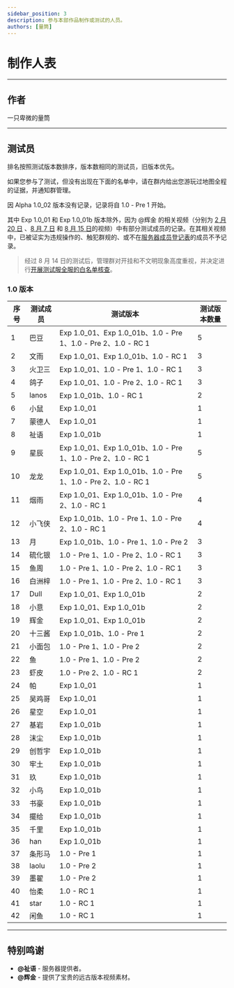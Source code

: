 ```yaml
---
sidebar_position: 3
description: 参与本部作品制作或测试的人员。
authors: [量筒]
---
```


# 制作人表

---

## 作者

一只卑微的量筒

---

## 测试员

排名按照测试版本数排序，版本数相同的测试员，旧版本优先。

如果您参与了测试，但没有出现在下面的名单中，请在群内给出您游玩过地图全程的证据，并通知群管理。

因 Alpha 1.0_02 版本没有记录，记录将自 1.0 - Pre 1 开始。

其中 Exp 1.0_01 和 Exp 1.0_01b 版本除外，因为 @辉金 的相关视频（分别为 [2 月 20 日](https://www.bilibili.com/video/BV1yt42187ZC) 、[8 月 7 日](https://www.bilibili.com/video/BV17E4m1d7Bb) 和 [8 月 15 日](https://www.bilibili.com/video/BV1Ay411q7Hv)的视频）中有部分测试成员的记录。在其相关视频中，已被证实为违规操作的、触犯群规的、或不在[服务器成员登记表](../../../servers/registered_members)的成员不予记录。

> 经过 8 月 14 日的测试后，管理群对开挂和不文明现象高度重视，并决定进行[开展测试服全服的白名单核查](/blog/anno/anno/2024/081501_full)。

### 1.0 版本

| 序号 | 测试成员 | 测试版本 | 测试版本数量 |
| --- | --- | --- | --- |
| 1 | 巴豆 | Exp 1.0_01、Exp 1.0_01b、1.0 - Pre 1、1.0 - Pre 2、1.0 - RC 1 | 5 |
| 2 | 文雨 | Exp 1.0_01、Exp 1.0_01b、1.0 - RC 1 | 3 |
| 3 | 火卫三 | Exp 1.0_01、1.0 - Pre 1、1.0 - RC 1 | 3 |
| 4 | 鸽子 | Exp 1.0_01、1.0 - Pre 2、1.0 - RC 1 | 3 |
| 5 | lanos | Exp 1.0_01b、1.0 - RC 1 | 2 |
| 6 | 小鼠 | Exp 1.0_01 | 1 |
| 7 | 蒙德人 | Exp 1.0_01 | 1 |
| 8 | 祉语 | Exp 1.0_01b | 1 |
| 9 | 星辰 | Exp 1.0_01、Exp 1.0_01b、1.0 - Pre 1、1.0 - Pre 2、1.0 - RC 1 | 5 |
| 10 | 龙龙 | Exp 1.0_01、Exp 1.0_01b、1.0 - Pre 1、1.0 - Pre 2、1.0 - RC 1 | 5 |
| 11 | 烟雨 | Exp 1.0_01、Exp 1.0_01b、1.0 - Pre 2、1.0 - RC 1 | 4 |
| 12 | 小飞侠 | Exp 1.0_01b、1.0 - Pre 1、1.0 - Pre 2、1.0 - RC 1 | 4 |
| 13 | 月 | Exp 1.0_01b、1.0 - Pre 1、1.0 - Pre 2 | 3 |
| 14 | 硫化银 | 1.0 - Pre 1、1.0 - Pre 2、1.0 - RC 1 | 3 |
| 15 | 鱼周 | 1.0 - Pre 1、1.0 - Pre 2、1.0 - RC 1 | 3 |
| 16 | 白洲梓 | 1.0 - Pre 1、1.0 - Pre 2、1.0 - RC 1 | 3 |
| 17 | Dull | Exp 1.0_01、Exp 1.0_01b | 2 |
| 18 | 小意 | Exp 1.0_01、Exp 1.0_01b | 2 |
| 19 | 辉金 | Exp 1.0_01、Exp 1.0_01b | 2 |
| 20 | 十三酱 | Exp 1.0_01b、1.0 - Pre 1 | 2 |
| 21 | 小面包 | 1.0 - Pre 1、1.0 - Pre 2 | 2 |
| 22 | 鱼 | 1.0 - Pre 1、1.0 - Pre 2 | 2 |
| 23 | 虾皮 | 1.0 - Pre 2、1.0 - RC 1 | 2 |
| 24 | 帕 | Exp 1.0_01 | 1 |
| 25 | 吴鸡哥 | Exp 1.0_01 | 1 |
| 26 | 星空 | Exp 1.0_01 | 1 |
| 27 | 基岩 | Exp 1.0_01b | 1 |
| 28 | 沫尘 | Exp 1.0_01b | 1 |
| 29 | 创哲宇 | Exp 1.0_01b | 1 |
| 30 | 牢土 | Exp 1.0_01b | 1 |
| 31 | 玖 | Exp 1.0_01b | 1 |
| 32 | 小鸟 | Exp 1.0_01b | 1 |
| 33 | 书豪 | Exp 1.0_01b | 1 |
| 34 | 擺给 | Exp 1.0_01b | 1 |
| 35 | 千里 | Exp 1.0_01b | 1 |
| 36 | han | Exp 1.0_01b | 1 |
| 37 | 条形马 | 1.0 - Pre 1 | 1 |
| 38 | laolu | 1.0 - Pre 2 | 1 |
| 39 | 墨翟 | 1.0 - Pre 2 | 1 |
| 40 | 怡柔 | 1.0 - RC 1 | 1 |
| 41 | star | 1.0 - RC 1 | 1 |
| 42 | 闲鱼 | 1.0 - RC 1 | 1 |

---

## 特别鸣谢

- **@祉语** - 服务器提供者。
- **@辉金** - 提供了宝贵的远古版本视频素材。

